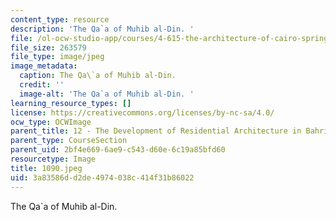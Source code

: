 ```yaml
---
content_type: resource
description: 'The Qa`a of Muhib al-Din. '
file: /ol-ocw-studio-app/courses/4-615-the-architecture-of-cairo-spring-2002/3a83586dd2de4974038c414f31b86022_1090.jpeg
file_size: 263579
file_type: image/jpeg
image_metadata:
  caption: The Qa\`a of Muhib al-Din.
  credit: ''
  image-alt: 'The Qa`a of Muhib al-Din. '
learning_resource_types: []
license: https://creativecommons.org/licenses/by-nc-sa/4.0/
ocw_type: OCWImage
parent_title: 12 - The Development of Residential Architecture in Bahri Cairo
parent_type: CourseSection
parent_uid: 2bf4e669-6ae9-c543-d60e-6c19a85bfd60
resourcetype: Image
title: 1090.jpeg
uid: 3a83586d-d2de-4974-038c-414f31b86022
---
```

The Qa`a of Muhib al-Din. 
